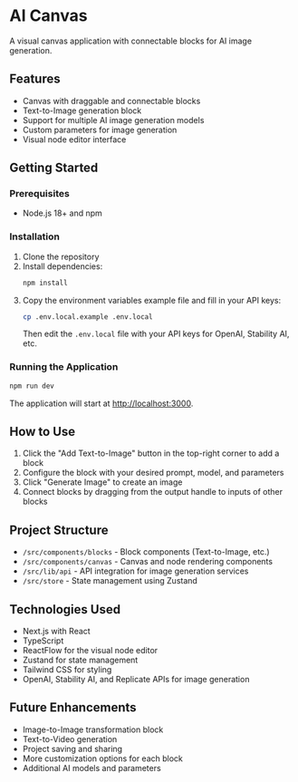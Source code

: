 # AI Canvas

A visual canvas application with connectable blocks for AI image generation.

## Features

- Canvas with draggable and connectable blocks
- Text-to-Image generation block
- Support for multiple AI image generation models
- Custom parameters for image generation
- Visual node editor interface

## Getting Started

### Prerequisites

- Node.js 18+ and npm

### Installation

1. Clone the repository
2. Install dependencies:
   ```bash
   npm install
   ```
3. Copy the environment variables example file and fill in your API keys:
   ```bash
   cp .env.local.example .env.local
   ```
   Then edit the `.env.local` file with your API keys for OpenAI, Stability AI, etc.

### Running the Application

```bash
npm run dev
```

The application will start at [http://localhost:3000](http://localhost:3000).

## How to Use

1. Click the "Add Text-to-Image" button in the top-right corner to add a block
2. Configure the block with your desired prompt, model, and parameters
3. Click "Generate Image" to create an image
4. Connect blocks by dragging from the output handle to inputs of other blocks

## Project Structure

- `/src/components/blocks` - Block components (Text-to-Image, etc.)
- `/src/components/canvas` - Canvas and node rendering components
- `/src/lib/api` - API integration for image generation services
- `/src/store` - State management using Zustand

## Technologies Used

- Next.js with React
- TypeScript
- ReactFlow for the visual node editor
- Zustand for state management
- Tailwind CSS for styling
- OpenAI, Stability AI, and Replicate APIs for image generation

## Future Enhancements

- Image-to-Image transformation block
- Text-to-Video generation
- Project saving and sharing
- More customization options for each block
- Additional AI models and parameters
